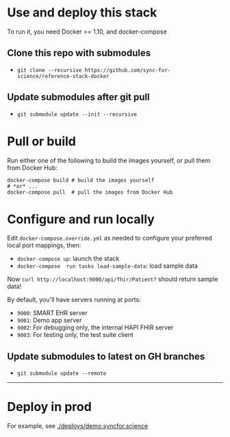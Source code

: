 # Use and deploy this stack

To run it, you need Docker >= 1.10, and docker-compose

## Clone this repo with submodules
 * `git clone --recursive https://github.com/sync-for-science/reference-stack-docker`

## Update submodules after git pull
 * `git submodule update --init --recursive`

# Pull or build

Run either one of the following to build the images yourself, or pull them from Docker Hub:

    docker-compose build # build the images yourself
    # *or* ...
    docker-compose pull  # pull the images from Docker Hub

# Configure and run locally

Edit `docker-compose.override.yml` as needed to configure your preferred local port mappings, then:

 * `docker-compose up`: launch the stack
 * `docker-compose  run tasks load-sample-data`: load sample data

Now `curl http://localhost:9000/api/fhir/Patient?` should return sample data!

By default, you'll have servers running at ports:

 * `9000`: SMART EHR server
 * `9001`: Demo app server
 * `9002`: For debugging only, the internal HAPI FHIR server
 * `9003`: For testing only, the test suite client

## Update submodules to latest on GH branches
 * `git submodule update --remote`


---

# Deploy in prod

For example, see [./deploys/demo.syncfor.science](./deploys/demo.syncfor.science)
